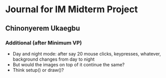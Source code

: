 # Journal for IM Midterm Project

## Chinonyerem Ukaegbu

### Additional (after Minimum VP)
+ Day and night mode: after say 20 mouse clicks, keypresses, whatever, background changes from day to night
+ But would the images on top of it continue the same?
+ Think setup() or draw()?
